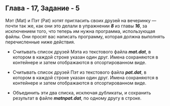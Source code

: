 ## Глава - 17, Задание - 5 

Мэт (Mat) и Пэт (Pat) хотят пригласить своих друзей на вечеринку — почти так
же, как они это делали в упражнении ***8*** из главы ***16***, за исключением того, что
теперь им нужна программа, использующая файлы. Они просят вас написать
программу, которая должна выполнять перечисленные ниже действия.

* Считывать список друзей Мэта из текстового файла ***mat.dat***, в котором в
каждой строке указан один друг. Имена сохраняются в контейнере и затем
отображаются в отсортированном виде.

* Считывать список друзей Пэт из текстового файла ***pat.dat***, в котором в
каждой строке указан один друг. Имена сохраняются в контейнере и затем
отображаются в отсортированном виде.

* Объединить эти два списка, исключая дубликаты, и сохранить результат в
файле ***matnpat.dat***, по одному другу в строке.
